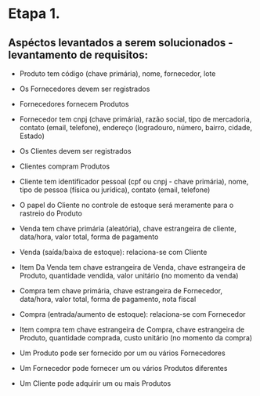 # Etapa 1.
## **Aspéctos levantados a serem solucionados - levantamento de requisitos:**

- Produto tem código (chave primária), nome, fornecedor, lote

- Os Fornecedores devem ser registrados
- Fornecedores fornecem Produtos
- Fornecedor tem cnpj (chave primária), razão social, tipo de mercadoria, contato (email, telefone), endereço (logradouro, número, bairro, cidade, Estado)

- Os Clientes devem ser registrados
- Clientes compram Produtos
- Cliente tem identificador pessoal (cpf ou cnpj - chave primária), nome, tipo de pessoa (física ou jurídica), contato (email, telefone)
- O papel do Cliente no controle de estoque será meramente para o rastreio do Produto

- Venda tem chave primária (aleatória), chave estrangeira de cliente, data/hora, valor total, forma de pagamento
- Venda (saída/baixa de estoque): relaciona-se com Cliente
- Item Da Venda tem chave estrangeira de Venda, chave estrangeira de Produto, quantidade vendida, valor unitário (no momento da venda)

- Compra tem chave primária, chave estrangeira de Fornecedor, data/hora, valor total, forma de pagamento, nota fiscal
- Compra (entrada/aumento de estoque): relaciona-se com Fornecedor
- Item compra tem chave estrangeira de Compra, chave estrangeira de Produto, quantidade comprada, custo unitário (no momento da compra)

- Um Produto pode ser fornecido por um ou vários Fornecedores
- Um Fornecedor pode fornecer um ou vários Produtos diferentes
- Um Cliente pode adquirir um ou mais Produtos
